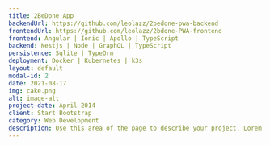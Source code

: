 ```yaml
---
title: 2BeDone App
backendUrl: https://github.com/leolazz/2bedone-pwa-backend
frontendUrl: https://github.com/leolazz/2bdone-PWA-frontend
frontend: Angular | Ionic | Apollo | TypeScript
backend: Nestjs | Node | GraphQL | TypeScript
persistence: Sqlite | TypeOrm
deployment: Docker | Kubernetes | k3s
layout: default
modal-id: 2
date: 2021-08-17
img: cake.png
alt: image-alt
project-date: April 2014
client: Start Bootstrap
category: Web Development
description: Use this area of the page to describe your project. Lorem ipsum dolor sit amet, consectetur adipisicing elit. Mollitia neque assumenda ipsam nihil, molestias magnam, recusandae quos quis inventore quisquam velit asperiores, vitae? Reprehenderit soluta, eos quod consequuntur itaque. Nam.
---
```

